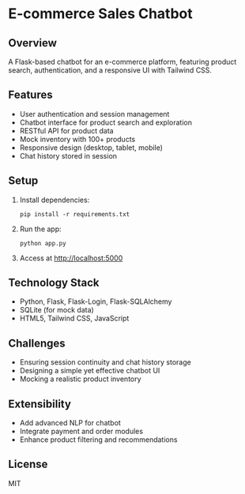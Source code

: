 # E-commerce Sales Chatbot

## Overview

A Flask-based chatbot for an e-commerce platform, featuring product search, authentication, and a responsive UI with Tailwind CSS.

## Features

- User authentication and session management
- Chatbot interface for product search and exploration
- RESTful API for product data
- Mock inventory with 100+ products
- Responsive design (desktop, tablet, mobile)
- Chat history stored in session

## Setup

1. Install dependencies:
   ```
   pip install -r requirements.txt
   ```
2. Run the app:
   ```
   python app.py
   ```
3. Access at [http://localhost:5000](http://localhost:5000)

## Technology Stack

- Python, Flask, Flask-Login, Flask-SQLAlchemy
- SQLite (for mock data)
- HTML5, Tailwind CSS, JavaScript

## Challenges

- Ensuring session continuity and chat history storage
- Designing a simple yet effective chatbot UI
- Mocking a realistic product inventory

## Extensibility

- Add advanced NLP for chatbot
- Integrate payment and order modules
- Enhance product filtering and recommendations

## License

MIT
